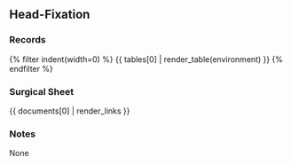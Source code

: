 ## Head-Fixation

### Records
{% filter indent(width=0) %}
{{ tables[0] | render_table(environment) }}
{% endfilter %}

### Surgical Sheet
{{ documents[0] | render_links }}

### Notes
None

